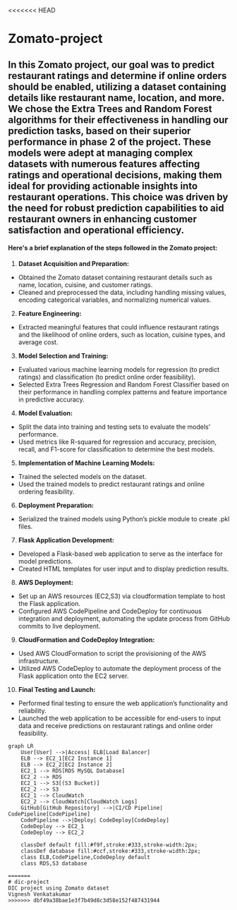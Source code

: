 <<<<<<< HEAD
# Zomato-project
## In this Zomato project, our goal was to predict restaurant ratings and determine if online orders should be enabled, utilizing a dataset containing details like restaurant name, location, and more. We chose the Extra Trees and Random Forest algorithms for their effectiveness in handling our prediction tasks, based on their superior performance in phase 2 of the project. These models were adept at managing complex datasets with numerous features affecting ratings and operational decisions, making them ideal for providing actionable insights into restaurant operations. This choice was driven by the need for robust prediction capabilities to aid restaurant owners in enhancing customer satisfaction and operational efficiency.


#### Here's a brief explanation of the steps followed in the Zomato project:

1. **Dataset Acquisition and Preparation:**
 - Obtained the Zomato dataset containing restaurant details such as name, location, cuisine, and customer ratings.
 - Cleaned and preprocessed the data, including handling missing values, encoding categorical variables, and normalizing numerical values.
2. **Feature Engineering:**
 - Extracted meaningful features that could influence restaurant ratings and the likelihood of online orders, such as location, cuisine types, and average cost.
3. **Model Selection and Training:**
 - Evaluated various machine learning models for regression (to predict ratings) and classification (to predict online order feasibility).
 - Selected Extra Trees Regression and Random Forest Classifier based on their performance in handling complex patterns and feature importance in predictive accuracy.
4. **Model Evaluation:**
 - Split the data into training and testing sets to evaluate the models’ performance.
 - Used metrics like R-squared for regression and accuracy, precision, recall, and F1-score for classification to determine the best models.
5. **Implementation of Machine Learning Models:**
 - Trained the selected models on the dataset.
 - Used the trained models to predict restaurant ratings and online ordering feasibility.
6. **Deployment Preparation:**
 - Serialized the trained models using Python’s pickle module to create .pkl files.
7. **Flask Application Development:**
 - Developed a Flask-based web application to serve as the interface for model predictions.
 - Created HTML templates for user input and to display prediction results.
8. **AWS Deployment:**
 - Set up an AWS resources (EC2,S3) via cloudformation template to host the Flask application.
 - Configured AWS CodePipeline and CodeDeploy for continuous integration and deployment, automating the update process from GitHub commits to live deployment.
9. **CloudFormation and CodeDeploy Integration:**
 - Used AWS CloudFormation to script the provisioning of the AWS infrastructure.
 - Utilized AWS CodeDeploy to automate the deployment process of the Flask application onto the EC2 server.
10. **Final Testing and Launch:**
 - Performed final testing to ensure the web application’s functionality and reliability.
 - Launched the web application to be accessible for end-users to input data and receive predictions on restaurant ratings and online order feasibility.

```mermaid
graph LR
    User[User] -->|Access| ELB[Load Balancer]
    ELB --> EC2_1[EC2 Instance 1]
    ELB --> EC2_2[EC2 Instance 2]
    EC2_1 --> RDS[RDS MySQL Database]
    EC2_2 --> RDS
    EC2_1 --> S3[(S3 Bucket)]
    EC2_2 --> S3
    EC2_1 --> CloudWatch
    EC2_2 --> CloudWatch[CloudWatch Logs]
    GitHub[GitHub Repository] -->|CI/CD Pipeline| CodePipeline[CodePipeline]
    CodePipeline -->|Deploy| CodeDeploy[CodeDeploy]
    CodeDeploy --> EC2_1
    CodeDeploy --> EC2_2

    classDef default fill:#f9f,stroke:#333,stroke-width:2px;
    classDef database fill:#ccf,stroke:#333,stroke-width:2px;
    class ELB,CodePipeline,CodeDeploy default
    class RDS,S3 database

=======
# dic-project
DIC project using Zomato dataset
Vignesh Venkatakumar
>>>>>>> dbf49a38bae1e3f7b49d8c3d58e152f487431944
